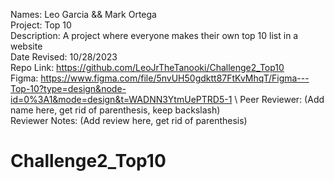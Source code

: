 Names: Leo Garcia && Mark Ortega\
Project: Top 10\
Description: A project where everyone makes their own top 10 list in a website\
Date Revised: 10/28/2023\
Repo Link: https://github.com/LeoJrTheTanooki/Challenge2_Top10 \
Figma: https://www.figma.com/file/5nvUH50gdktt87FtKvMhqT/Figma---Top-10?type=design&node-id=0%3A1&mode=design&t=WADNN3YtmUePTRD5-1 \\
Peer Reviewer: (Add name here, get rid of parenthesis, keep backslash)\
Reviewer Notes: (Add review here, get rid of parenthesis)

# Challenge2_Top10


